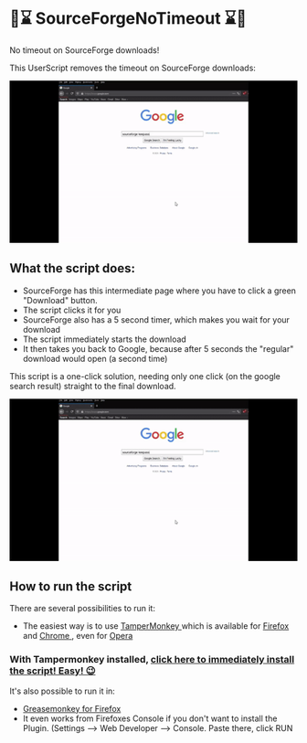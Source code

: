 # 🚫⌛ SourceForgeNoTimeout ⌛🚫
No timeout on SourceForge downloads!

This UserScript removes the timeout on SourceForge downloads:

![SourceForge No Timeout On Downloads](https://github.com/johnnyawesome/SourceForgeNoTimeout/blob/master/SourceForgeNoTimeout/SourceForgeNoTimeout.gif)

## What the script does:

- SourceForge has this intermediate page where you have to click a green "Download" button.
- The script clicks it for you
- SourceForge also has a 5 second timer, which makes you wait for your download
- The script immediately starts the download
- It then takes you back to Google, because after 5 seconds the "regular" download would open (a second time)

This script is a one-click solution, needing only one click (on the google search result) straight to the final download. 

![SourceForge No Timeout On Downloads](https://github.com/johnnyawesome/SourceForgeNoTimeout/blob/master/SourceForgeNoTimeout/SourceForgeNoTimeout.gif)

## How to run the script

There are several possibilities to run it:
 - The easiest way is to use [TamperMonkey ](https://www.google.ch/search?q=tampermonkey) which is available for [Firefox ](https://addons.mozilla.org/en-US/firefox/addon/tampermonkey/) and [Chrome ](https://chrome.google.com/webstore/search/tampermonkey), even for [Opera ](https://addons.opera.com/de/search/?query=Tampermonkey)
 ### With Tampermonkey installed,  [click here to immediately install the script! Easy! 😉](https://github.com/johnnyawesome/SourceForgeNoTimeout/raw/master/SourceForgeNoTimeout/SourceForgeNoTimeout.user.js)

It's also possible to run it in:
 -  [Greasemonkey for Firefox ](https://addons.mozilla.org/en-US/firefox/addon/greasemonkey/)
 - It even works from Firefoxes Console if you don't want to install the Plugin.
   (Settings --> Web Developer --> Console. Paste there, click RUN
